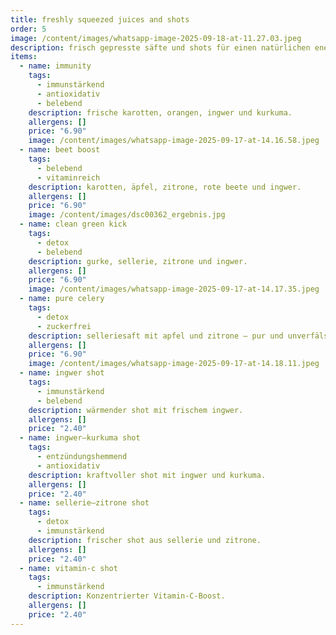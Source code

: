```yaml
---
title: freshly squeezed juices and shots
order: 5
image: /content/images/whatsapp-image-2025-09-18-at-11.27.03.jpeg
description: frisch gepresste säfte und shots für einen natürlichen energieschub.
items:
  - name: immunity
    tags:
      - immunstärkend
      - antioxidativ
      - belebend
    description: frische karotten, orangen, ingwer und kurkuma.
    allergens: []
    price: "6.90"
    image: /content/images/whatsapp-image-2025-09-17-at-14.16.58.jpeg
  - name: beet boost
    tags:
      - belebend
      - vitaminreich
    description: karotten, äpfel, zitrone, rote beete und ingwer.
    allergens: []
    price: "6.90"
    image: /content/images/dsc00362_ergebnis.jpg
  - name: clean green kick
    tags:
      - detox
      - belebend
    description: gurke, sellerie, zitrone und ingwer.
    allergens: []
    price: "6.90"
    image: /content/images/whatsapp-image-2025-09-17-at-14.17.35.jpeg
  - name: pure celery
    tags:
      - detox
      - zuckerfrei
    description: selleriesaft mit apfel und zitrone – pur und unverfälscht.
    allergens: []
    price: "6.90"
    image: /content/images/whatsapp-image-2025-09-17-at-14.18.11.jpeg
  - name: ingwer shot
    tags:
      - immunstärkend
      - belebend
    description: wärmender shot mit frischem ingwer.
    allergens: []
    price: "2.40"
  - name: ingwer–kurkuma shot
    tags:
      - entzündungshemmend
      - antioxidativ
    description: kraftvoller shot mit ingwer und kurkuma.
    allergens: []
    price: "2.40"
  - name: sellerie–zitrone shot
    tags:
      - detox
      - immunstärkend
    description: frischer shot aus sellerie und zitrone.
    allergens: []
    price: "2.40"
  - name: vitamin-c shot
    tags:
      - immunstärkend
    description: Konzentrierter Vitamin-C-Boost.
    allergens: []
    price: "2.40"
---
```

